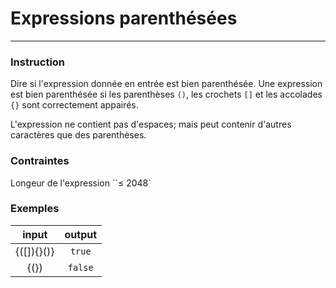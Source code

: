 # Expressions parenthésées

---

### Instruction

Dire si l'expression donnée en entrée est bien parenthésée. Une expression est bien parenthésée si les parenthèses `()`, les crochets `[]` et les accolades `{}` sont correctement appairés.

L'expression ne contient pas d'espaces; mais peut contenir d'autres caractères que des parenthèses.

### Contraintes

Longeur de l'expression ``≤ 2048`

### Exemples

|   input    | output  |
| :--------: | :-----: |
| {([]){}()} | `true`  |
|    {(})    | `false` |
